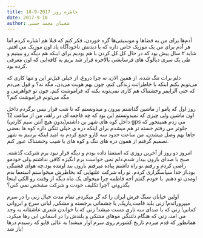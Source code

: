 ```yaml
---
title: خاطره روز 2017-9-18
date: 2017-9-18
author: شعبان محمد حسنی
---
```


آدم‌ها برای من به فضاها و موسیقی‌ها گره خوردن. فکر کنم که قبلا هم اشاره کردم اما هر آدم برای من یک موزیک خاص داره که با دیدنش ناخودآگاه یاد اون موزیک می افتم. شاید ۲ سال پیش بود که در حال کل کل کردن با هم بودیم برای اینکه هم دیگه رو ببینیم و طی یک سری دیالوگ های فرسایشی بالاخره قرار شد بریم یه کافه‌ایی که اون معرفی کرده بود.

دلم برات تنگ شده، از همین الان، نه چرا دروغ، از خیلی قبل‌تر این و تنها کاری که می‌تونم بکنم اینکه با خاطراتت زندگی کنم، چون بهم هویت می‌دن، مگه نه؟ و قول می‌دم که حتی آلزایمر وحشتناک هم کاری نمی‌تونه بکنه که فراموشت کنم. چون تو خواهرمی و مگه می‌تونم فراموشت کنم؟

روز اول که پامو از ماشین گذاشتم بیرون و میدونستم که تا شب قرار نیس برگردم داخل اون ماشین ولی چیزی که نمیدونستم این بود که چه فاجعه ای در راهه، من از ساعت 12 داخل کوه های شهر بن داشتم(بدون هیچ آنتن سیم کارتی) gps می زدم همینجور که جلوتر می رفتم خسته تر هم میشدم برای اینکه دره ی خیلی تنگی داره کوه ها بعضی جاها بهم وصل میشدن، من ساعت حدود سه کارو جمع کردم به امید اینکه برسم به شهر تصمیم گرفتم از همون دره های تنگ و کوه های با شیب وحشتناک عبور کنم.

امروز دو روز از آخرین روزی که استعفا داده بودم و دیگه قرار نبود برم شرکت گذشته. صبح با صدای بارون بیدار شدم.دلم نمی خواست برم انگیزه کافی نداشتم.ولی خودمو راضی کردم و رفتم.تو راه داشتم پیاده میرفتم بارون بند اومده بود.چه هوای قشنگی بود.از خدا سپاسگزاری کردم. تو راه شرکت علتهایی که بخاطرش میخواستم استعفا بدم اومدن تو ذهنم. با خودم گفتم آخه فاطمه چرا میخوای یک ماه دیگه از وقتت رو الکی اینجا بگذرونی ؟چرا تکلیف خودت و شرکت مشخص نمی کنی؟

اولین خیابان سنگ فرش ایران را که گز میکردم, تمام مدت خیال زنی را در سرم میپروراندم! زنی بلند قامت,باریک, با چشمانی برجسته و مشکی, لبانی سرخ و ابروانی کمانی! زنی که با صدای سه تاری مست میشد! زنی که با خواندن شعری عاشقانه به وجد می امد، زنی که هنگام دلتنگی موهای مشکی و بلندش را در اسمانی ابی رها میکرد. همانطور که قدم میزدم تاریخ کشورم روی سرم اوار میشد! به عالی قاپو که رسیدم درها باز شد!